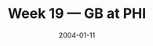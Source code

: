 ---
layout: game
title: Week 19 — GB at PHI
season: 2003
game_id: 2003_19_GB_PHI
week: 19
date: 2004-01-11
home_team: PHI
away_team: GB
final_home: 
final_away: 
pbp_url: /assets/data/pbp/2003/2003_19_GB_PHI.csv.gz
---
